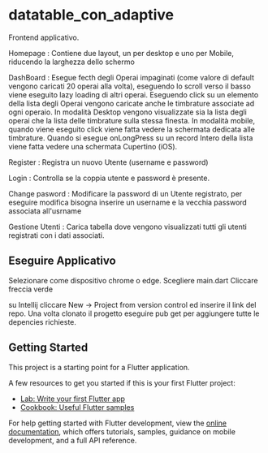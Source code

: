 # datatable_con_adaptive

Frontend applicativo.

Homepage : Contiene due layout, un per desktop e uno per Mobile, riducendo la larghezza dello schermo 

DashBoard : Esegue fecth degli Operai impaginati (come valore di default vengono caricati 20 operai alla volta), eseguendo lo scroll verso il basso viene eseguito lazy loading di altri operai. Eseguendo click su un elemento della lista degli Operai vengono caricate anche le timbrature associate ad ogni operaio. In modalità Desktop vengono visualizzate sia la lista degli operai che la lista delle timbrature sulla stessa finesta. In modalità mobile, quando viene eseguito click viene fatta vedere la schermata dedicata alle timbrature. Quando si esegue onLongPress su un record Intero della lista viene fatta vedere una schermata Cupertino (iOS).

Register : Registra un nuovo Utente (username e password) 

Login : Controlla se la coppia utente e password è presente.

Change pasword : Modificare la password di un Utente registrato, per eseguire modifica bisogna inserire un username e la vecchia password associata all'usrname

Gestione Utenti : Carica tabella dove vengono visualizzati tutti gli utenti registrati con i dati associati.

## Eseguire Applicativo
Selezionare come dispositivo chrome o edge.
Scegliere main.dart 
Cliccare freccia verde

su Intellij cliccare New -> Project from version control ed inserire il link del repo.
Una volta clonato il progetto eseguire pub get per aggiungere tutte le depencies richieste.


## Getting Started

This project is a starting point for a Flutter application.

A few resources to get you started if this is your first Flutter project:

- [Lab: Write your first Flutter app](https://docs.flutter.dev/get-started/codelab)
- [Cookbook: Useful Flutter samples](https://docs.flutter.dev/cookbook)

For help getting started with Flutter development, view the
[online documentation](https://docs.flutter.dev/), which offers tutorials,
samples, guidance on mobile development, and a full API reference.
